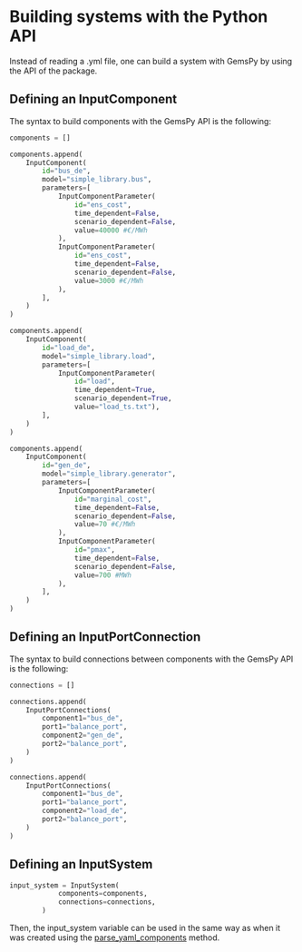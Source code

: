 # Building systems with the Python API

Instead of reading a .yml file, one can build a system with GemsPy by using the API of the package.


## Defining an InputComponent

The syntax to build components with the GemsPy API is the following:

~~~ python
components = []

components.append(
    InputComponent(
        id="bus_de",
        model="simple_library.bus",
        parameters=[
            InputComponentParameter(
                id="ens_cost",
                time_dependent=False,
                scenario_dependent=False,
                value=40000 #€/MWh
            ),
            InputComponentParameter(
                id="ens_cost",
                time_dependent=False,
                scenario_dependent=False,
                value=3000 #€/MWh
            ),
        ],
    )
)

components.append(
    InputComponent(
        id="load_de",
        model="simple_library.load",
        parameters=[
            InputComponentParameter(
                id="load",
                time_dependent=True,
                scenario_dependent=True,
                value="load_ts.txt"),
        ],
    )
)

components.append(
    InputComponent(
        id="gen_de",
        model="simple_library.generator",
        parameters=[
            InputComponentParameter(
                id="marginal_cost",
                time_dependent=False,
                scenario_dependent=False,
                value=70 #€/MWh
            ),
            InputComponentParameter(
                id="pmax",
                time_dependent=False,
                scenario_dependent=False,
                value=700 #MWh
            ),
        ],
    )
)


~~~

## Defining an InputPortConnection

The syntax to build connections between components with the GemsPy API is the following:


~~~ python
connections = []

connections.append(
    InputPortConnections(
        component1="bus_de",
        port1="balance_port",
        component2="gen_de",
        port2="balance_port",
    )
)

connections.append(
    InputPortConnections(
        component1="bus_de",
        port1="balance_port",
        component2="load_de",
        port2="balance_port",
    )
)
~~~

## Defining an InputSystem

~~~ python
input_system = InputSystem(
            components=components,
            connections=connections,
        )
~~~

Then, the input_system variable can be used in the same way as when it was created using the [parse_yaml_components](inputs.md) method.